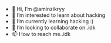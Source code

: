 - 👋 Hi, I’m @aminzikryy
- 👀 I’m interested to learn about hacking
- 🌱 I’m currently learning hacking :)
- 💞️ I’m looking to collaborate on..idk
- 📫 How to reach me..idk

<!---
aminzikryy/aminzikryy is a ✨ special ✨ repository because its `README.md` (this file) appears on your GitHub profile.
You can click the Preview link to take a look at your changes.
--->
